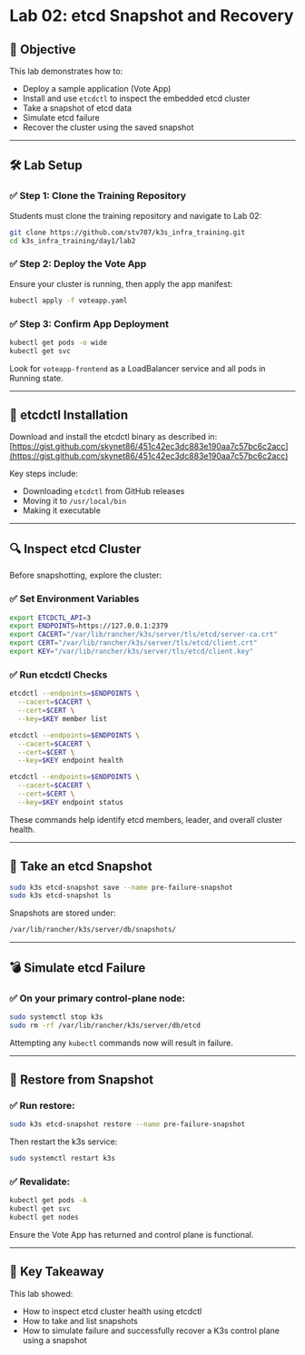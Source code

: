 # Lab 02: etcd Snapshot and Recovery

## 🎯 Objective

This lab demonstrates how to:

* Deploy a sample application (Vote App)
* Install and use `etcdctl` to inspect the embedded etcd cluster
* Take a snapshot of etcd data
* Simulate etcd failure
* Recover the cluster using the saved snapshot

---

## 🛠️ Lab Setup

### ✅ Step 1: Clone the Training Repository

Students must clone the training repository and navigate to Lab 02:

```bash
git clone https://github.com/stv707/k3s_infra_training.git
cd k3s_infra_training/day1/lab2
```

### ✅ Step 2: Deploy the Vote App

Ensure your cluster is running, then apply the app manifest:

```bash
kubectl apply -f voteapp.yaml
```

### ✅ Step 3: Confirm App Deployment

```bash
kubectl get pods -o wide
kubectl get svc
```

Look for `voteapp-frontend` as a LoadBalancer service and all pods in Running state.

---

## 🔧 etcdctl Installation

Download and install the etcdctl binary as described in:
[https://gist.github.com/skynet86/451c42ec3dc883e190aa7c57bc6c2acc](https://gist.github.com/skynet86/451c42ec3dc883e190aa7c57bc6c2acc)

Key steps include:

* Downloading `etcdctl` from GitHub releases
* Moving it to `/usr/local/bin`
* Making it executable

---

## 🔍 Inspect etcd Cluster

Before snapshotting, explore the cluster:

### ✅ Set Environment Variables

```bash
export ETCDCTL_API=3
export ENDPOINTS=https://127.0.0.1:2379
export CACERT="/var/lib/rancher/k3s/server/tls/etcd/server-ca.crt"
export CERT="/var/lib/rancher/k3s/server/tls/etcd/client.crt"
export KEY="/var/lib/rancher/k3s/server/tls/etcd/client.key"
```

### ✅ Run etcdctl Checks

```bash
etcdctl --endpoints=$ENDPOINTS \
  --cacert=$CACERT \
  --cert=$CERT \
  --key=$KEY member list

etcdctl --endpoints=$ENDPOINTS \
  --cacert=$CACERT \
  --cert=$CERT \
  --key=$KEY endpoint health

etcdctl --endpoints=$ENDPOINTS \
  --cacert=$CACERT \
  --cert=$CERT \
  --key=$KEY endpoint status
```

These commands help identify etcd members, leader, and overall cluster health.

---

## 💾 Take an etcd Snapshot

```bash
sudo k3s etcd-snapshot save --name pre-failure-snapshot
sudo k3s etcd-snapshot ls
```

Snapshots are stored under:

```bash
/var/lib/rancher/k3s/server/db/snapshots/
```

---

## 💣 Simulate etcd Failure

### ✅ On your primary control-plane node:

```bash
sudo systemctl stop k3s
sudo rm -rf /var/lib/rancher/k3s/server/db/etcd
```

Attempting any `kubectl` commands now will result in failure.

---

## 🔁 Restore from Snapshot

### ✅ Run restore:

```bash
sudo k3s etcd-snapshot restore --name pre-failure-snapshot
```

Then restart the k3s service:

```bash
sudo systemctl restart k3s
```

### ✅ Revalidate:

```bash
kubectl get pods -A
kubectl get svc
kubectl get nodes
```

Ensure the Vote App has returned and control plane is functional.

---

## 📌 Key Takeaway

This lab showed:

* How to inspect etcd cluster health using etcdctl
* How to take and list snapshots
* How to simulate failure and successfully recover a K3s control plane using a snapshot

